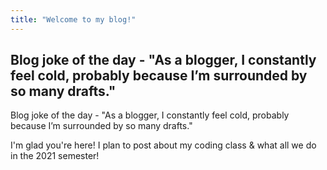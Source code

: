 ```yaml
---
title: "Welcome to my blog!"
---
```

Blog joke of the day - "As a blogger, I constantly feel cold, probably because I’m surrounded by so many drafts."
---
Blog joke of the day - "As a blogger, I constantly feel cold, probably because I’m surrounded by so many drafts."


I'm glad you're here! I plan to post about my coding class & what all we do in the 2021 semester!
